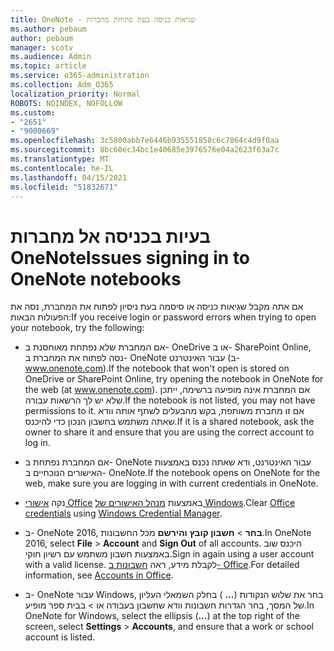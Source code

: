 ```yaml
---
title: OneNote - שגיאות כניסה בעת פתיחת מחברות
ms.author: pebaum
author: pebaum
manager: scotv
ms.audience: Admin
ms.topic: article
ms.service: o365-administration
ms.collection: Adm_O365
localization_priority: Normal
ROBOTS: NOINDEX, NOFOLLOW
ms.custom:
- "2651"
- "9000669"
ms.openlocfilehash: 3c5800abb7e6446b935551858c6c7864c4d9f0aa
ms.sourcegitcommit: 8bc60ec34bc1e40685e3976576e04a2623f63a7c
ms.translationtype: MT
ms.contentlocale: he-IL
ms.lasthandoff: 04/15/2021
ms.locfileid: "51832671"
---
```

# <a name="issues-signing-in-to-onenote-notebooks"></a><span data-ttu-id="8ed77-102">בעיות בכניסה אל מחברות OneNote</span><span class="sxs-lookup"><span data-stu-id="8ed77-102">Issues signing in to OneNote notebooks</span></span>

<span data-ttu-id="8ed77-103">אם אתה מקבל שגיאות כניסה או סיסמה בעת ניסיון לפתוח את המחברת, נסה את הפעולות הבאות:</span><span class="sxs-lookup"><span data-stu-id="8ed77-103">If you receive login or password errors when trying to open your notebook, try the following:</span></span>

- <span data-ttu-id="8ed77-104">אם המחברת שלא נפתחת מאוחסנת ב- OneDrive או ב- SharePoint Online, נסה לפתוח את המחברת ב- OneNote עבור האינטרנט (ב- www.onenote.com).</span><span class="sxs-lookup"><span data-stu-id="8ed77-104">If the notebook that won't open is stored on OneDrive or SharePoint Online, try opening the notebook in OneNote for the web (at www.onenote.com).</span></span> <span data-ttu-id="8ed77-105">אם המחברת אינה מופיעה ברשימה, ייתכן שלא יש לך הרשאות עבורה.</span><span class="sxs-lookup"><span data-stu-id="8ed77-105">If the notebook is not listed, you may not have permissions to it.</span></span> <span data-ttu-id="8ed77-106">אם זו מחברת משותפת, בקש מהבעלים לשתף אותה וודא שאתה משתמש בחשבון הנכון כדי להיכנס.</span><span class="sxs-lookup"><span data-stu-id="8ed77-106">If it is a shared notebook, ask the owner to share it and ensure that you are using the correct account to log in.</span></span>

- <span data-ttu-id="8ed77-107">אם המחברת נפתחת ב- OneNote עבור האינטרנט, ודא שאתה נכנס באמצעות האישורים הנוכחיים ב- OneNote.</span><span class="sxs-lookup"><span data-stu-id="8ed77-107">If the notebook opens on OneNote for the web, make sure you are logging in with current credentials in OneNote.</span></span> 

- <span data-ttu-id="8ed77-108">נקה [אישורי Office](https://docs.microsoft.com/office/troubleshoot/error-messages/another-account-already-signed-in#step-3-clear-cached-credentials-on-the-computer) באמצעות [מנהל האישורים של Windows](https://support.microsoft.com/help/4026814/windows-accessing-credential-manager).</span><span class="sxs-lookup"><span data-stu-id="8ed77-108">Clear [Office credentials](https://docs.microsoft.com/office/troubleshoot/error-messages/another-account-already-signed-in#step-3-clear-cached-credentials-on-the-computer) using [Windows Credential Manager](https://support.microsoft.com/help/4026814/windows-accessing-credential-manager).</span></span>

- <span data-ttu-id="8ed77-109">ב- OneNote 2016, **בחר**  >  **חשבון קובץ** **והירשם** מכל החשבונות.</span><span class="sxs-lookup"><span data-stu-id="8ed77-109">In OneNote 2016, select **File** > **Account** and **Sign Out** of all accounts.</span></span> <span data-ttu-id="8ed77-110">היכנס שוב באמצעות חשבון משתמש עם רשיון חוקי.</span><span class="sxs-lookup"><span data-stu-id="8ed77-110">Sign in again using a user account with a valid license.</span></span> <span data-ttu-id="8ed77-111">לקבלת מידע, ראה [חשבונות ב- Office](https://support.office.com/article/accounts-in-office-628ea040-f265-49de-b986-be09c3ebf8a9).</span><span class="sxs-lookup"><span data-stu-id="8ed77-111">For detailed information, see [Accounts in Office](https://support.office.com/article/accounts-in-office-628ea040-f265-49de-b986-be09c3ebf8a9).</span></span>

- <span data-ttu-id="8ed77-112">ב- OneNote עבור Windows, בחר את שלוש הנקודות (**...** ) בחלק השמאלי העליון של המסך, בחר הגדרות חשבונות וודא שחשבון בעבודה או  >  בבית ספר מופיע.</span><span class="sxs-lookup"><span data-stu-id="8ed77-112">In OneNote for Windows, select the ellipsis (**…**) at the top right of the screen, select **Settings** > **Accounts**, and ensure that a work or school account is listed.</span></span>